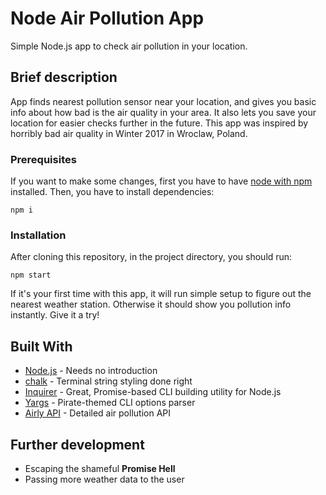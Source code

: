 # Node Air Pollution App

Simple Node.js app to check air pollution in your location.

## Brief description

App finds nearest pollution sensor near your location, and gives you basic info about how bad is the air quality in your area. It also lets you save your location for easier checks further in the future.
This app was inspired by horribly bad air quality in Winter 2017 in Wroclaw, Poland.

### Prerequisites

If you want to make some changes, first you have to have [node with npm](https://nodejs.org/en/) installed.
Then, you have to install dependencies:

```
npm i
```

### Installation

After cloning this repository, in the project directory, you should run:

```
npm start
```

If it's your first time with this app, it will run simple setup to figure out the nearest weather station.
Otherwise it should show you pollution info instantly. Give it a try!

## Built With

* [Node.js](https://nodejs.org/en/) - Needs no introduction
* [chalk](https://github.com/chalk/chalk) - Terminal string styling done right
* [Inquirer](https://github.com/SBoudrias/Inquirer.js/) - Great, Promise-based CLI building utility for Node.js
* [Yargs](http://yargs.js.org/) - Pirate-themed CLI options parser
* [Airly API](https://airly.eu/pl/api/) - Detailed air pollution API

## Further development

* Escaping the shameful **Promise Hell**
* Passing more weather data to the user
